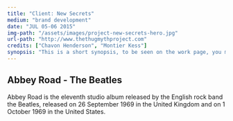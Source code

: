 ```yaml
---
title: "Client: New Secrets"
medium: "brand development"
date: "JUL 05-06 2015"
img-path: "/assets/images/project-new-secrets-hero.jpg"
url-path: "http://www.thethugmythproject.com"
credits: ["Chavon Henderson", "Montier Kess"]
synopsis: "This is a short synopsis, to be seen on the work page, you may never see this text again. Ha...ha."
---
```


## Abbey Road - The Beatles

Abbey Road is the eleventh studio album released by the English rock band the Beatles, released on 26 September 1969 in the United Kingdom and on 1 October 1969 in the United States.